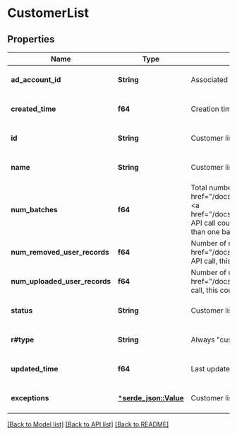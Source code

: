 # CustomerList

## Properties
Name | Type | Description | Notes
------------ | ------------- | ------------- | -------------
**ad_account_id** | **String** | Associated ad account ID. | [optional] [default to None]
**created_time** | **f64** | Creation time. Unix timestamp in seconds. | [optional] [default to None]
**id** | **String** | Customer list ID. | [optional] [default to None]
**name** | **String** | Customer list name. | [optional] [default to None]
**num_batches** | **f64** | Total number of list updates.  List creation counts as one batch. Each <a href=\"/docs/redoc/#operation/ads_v3_customer_list_add_handler_PUT\">Append</a> or <a href=\"/docs/redoc/#operation/ads_v3_customer_list_remove_handler_PUT\">Remove API</a> call counts as another. List creation via the Ads Manager UI could result in more than one batch since the UI breaks up large lists. | [optional] [default to None]
**num_removed_user_records** | **f64** | Number of removed user records. In a <a href=\"/docs/redoc/#operation/ads_v3_customer_list_remove_handler_PUT\">Remove API</a> call, this counter increases even if the user is not found in the list. | [optional] [default to None]
**num_uploaded_user_records** | **f64** | Number of uploaded user records. In an <a href=\"/docs/redoc/#operation/ads_v3_customer_list_add_handler_PUT\">Append API</a> call, this counter increases even if the uploaded user is already in the list. | [optional] [default to None]
**status** | **String** | Customer list status. TOO_SMALL - the list has less than 100 Pinterest users. | [optional] [default to None]
**r#type** | **String** | Always \"customerlist\". | [optional] [default to None]
**updated_time** | **f64** | Last update time. Unix timestamp in seconds. | [optional] [default to None]
**exceptions** | [***serde_json::Value**](.md) | Customer list errors | [optional] [default to None]

[[Back to Model list]](../README.md#documentation-for-models) [[Back to API list]](../README.md#documentation-for-api-endpoints) [[Back to README]](../README.md)


